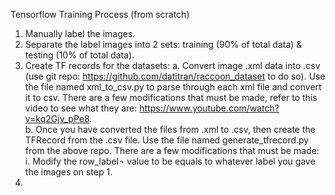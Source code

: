 Tensorflow Training Process (from scratch)
1.	Manually label the images. 
2.	Separate the label images into 2 sets: training (90% of total data) & testing (10% of total data).
3.	Create TF records for the datasets:
    a.	Convert image .xml data into .csv (use git repo: https://github.com/datitran/raccoon_dataset to do so). Use the file  named xml_to_csv.py to parse through each xml file and convert it to csv. There are a few modifications that must be made, refer to this video to see what they are: https://www.youtube.com/watch?v=kq2Gjv_pPe8.  
    b.	Once you have converted the files from .xml to .csv, then create the TFRecord from the .csv file. Use the file named generate_tfrecord.py from the above repo. There are a few modifications that must be made:
        i.	Modify the row_label¬ value to be  equals to whatever label you gave the images on step 1. 
4.	
